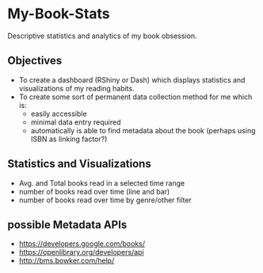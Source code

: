 # My-Book-Stats
Descriptive statistics and analytics of my book obsession.

## Objectives
- To create a dashboard (RShiny or Dash) which displays statistics and visualizations of my reading habits. 
- To create some sort of permanent data collection method for me which is:
  - easily accessible
  - minimal data entry required
  - automatically is able to find metadata about the book (perhaps using ISBN as linking factor?)

## Statistics and Visualizations
- Avg. and Total books read in a selected time range
- number of books read over time (line and bar)
- number of books read over time by genre/other filter

## possible Metadata APIs
- https://developers.google.com/books/
- https://openlibrary.org/developers/api
- http://bms.bowker.com/help/
  
